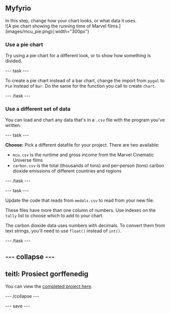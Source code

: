 ## Myfyrio

<div style="display: flex; flex-wrap: wrap">
<div style="flex-basis: 200px; flex-grow: 1; margin-right: 15px;">
In this step, change how your chart looks, or what data it uses.
</div>
<div>
![A pie chart showing the running time of Marvel films.](images/mcu_pie.png){:width="300px"}
</div>
</div>

### Use a pie chart
Try using a pie chart for a different look, or to show how something is divided.

--- task ---

To create a pie chart instead of a bar chart, change the import from `pygal` to `Pie` instead of `Bar`. Do the same for the function you call to create `chart`.

--- /task ---

### Use a different set of data
You can load and chart any data that's in a `.csv` file with the program you've written.

--- task ---

**Choose:** Pick a different datafile for your project. There are two available:

 - `mcu.csv` is the runtime and gross income from the Marvel Cinematic Universe films
 - `carbon.csv` is the total (thousands of tons) and per-person (tons) carbon dioxide emissions of different countries and regions

--- /task ---

--- task ---

Update the code that reads from `medals.csv` to read from your new file.

These files have more than one column of numbers. Use indexes on the `tally` list to choose which to add to your chart.

The carbon dioxide data uses numbers with decimals. To convert them from text strings, you'll need to use `float()` instead of `int()`.

--- /task ---

--- collapse ---
---
teitl: Prosiect gorffenedig
---

You can view the [completed project here](https://trinket.io/python/1f312ddc4c).

--- /collapse ---

--- save ---
